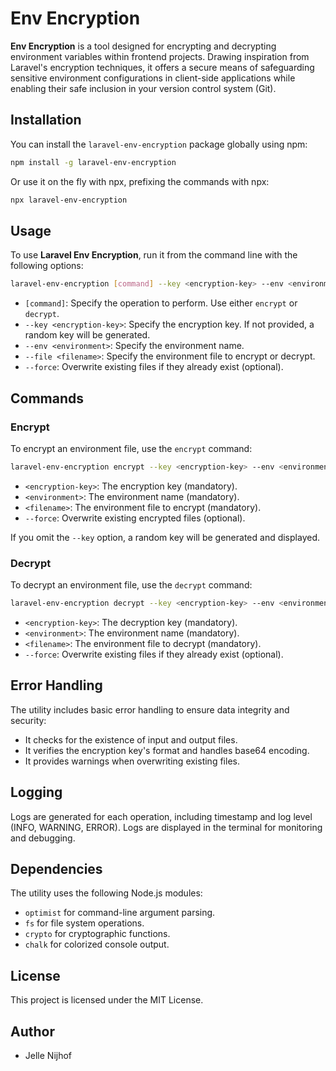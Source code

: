 # Env Encryption

**Env Encryption** is a tool designed for encrypting and decrypting environment variables within frontend projects. Drawing inspiration from Laravel's encryption techniques, it offers a secure means of safeguarding sensitive environment configurations in client-side applications while enabling their safe inclusion in your version control system (Git).

## Installation

You can install the `laravel-env-encryption` package globally using npm:

```bash
npm install -g laravel-env-encryption
```

Or use it on the fly with npx, prefixing the commands with npx:
```bash
npx laravel-env-encryption 
```

## Usage

To use **Laravel Env Encryption**, run it from the command line with the following options:

```bash
laravel-env-encryption [command] --key <encryption-key> --env <environment> --file <filename> [--force]
```

- `[command]`: Specify the operation to perform. Use either `encrypt` or `decrypt`.
- `--key <encryption-key>`: Specify the encryption key. If not provided, a random key will be generated.
- `--env <environment>`: Specify the environment name.
- `--file <filename>`: Specify the environment file to encrypt or decrypt.
- `--force`: Overwrite existing files if they already exist (optional).

## Commands

### Encrypt

To encrypt an environment file, use the `encrypt` command:

```bash
laravel-env-encryption encrypt --key <encryption-key> --env <environment> --file <filename> [--force]
```

- `<encryption-key>`: The encryption key (mandatory).
- `<environment>`: The environment name (mandatory).
- `<filename>`: The environment file to encrypt (mandatory).
- `--force`: Overwrite existing encrypted files (optional).

If you omit the `--key` option, a random key will be generated and displayed.

### Decrypt

To decrypt an environment file, use the `decrypt` command:

```bash
laravel-env-encryption decrypt --key <encryption-key> --env <environment> --file <filename> [--force]
```

- `<encryption-key>`: The decryption key (mandatory).
- `<environment>`: The environment name (mandatory).
- `<filename>`: The environment file to decrypt (mandatory).
- `--force`: Overwrite existing files if they already exist (optional).

## Error Handling

The utility includes basic error handling to ensure data integrity and security:

- It checks for the existence of input and output files.
- It verifies the encryption key's format and handles base64 encoding.
- It provides warnings when overwriting existing files.

## Logging

Logs are generated for each operation, including timestamp and log level (INFO, WARNING, ERROR). Logs are displayed in the terminal for monitoring and debugging.

## Dependencies

The utility uses the following Node.js modules:

- `optimist` for command-line argument parsing.
- `fs` for file system operations.
- `crypto` for cryptographic functions.
- `chalk` for colorized console output.

## License

This project is licensed under the MIT License.

## Author

- Jelle Nijhof
